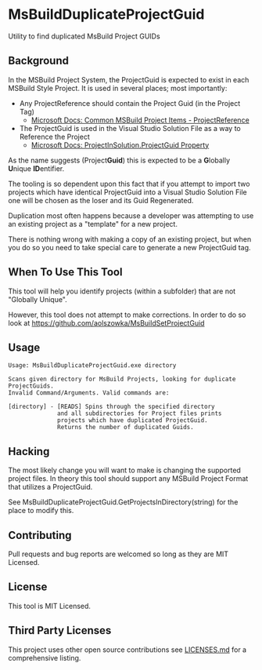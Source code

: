 # MsBuildDuplicateProjectGuid
Utility to find duplicated MsBuild Project GUIDs

## Background
In the MSBuild Project System, the ProjectGuid is expected to exist in each MSBuild Style Project. It is used in several places; most importantly:

* Any ProjectReference should contain the Project Guid (in the Project Tag)
    * [Microsoft Docs: Common MSBuild Project Items - ProjectReference](https://docs.microsoft.com/en-us/visualstudio/msbuild/common-msbuild-project-items?view=vs-2017#projectreference)
* The ProjectGuid is used in the Visual Studio Solution File as a way to Reference the Project
    * [Microsoft Docs: ProjectInSolution.ProjectGuid Property](https://docs.microsoft.com/en-us/dotnet/api/microsoft.visualstudio.workspace.extensions.msbuild.projectinsolution.projectguid?view=visualstudiosdk-2017)

As the name suggests (Project**Guid**) this is expected to be a **G**lobally **U**nique **ID**entifier.

The tooling is so dependent upon this fact that if you attempt to import two projects which have identical ProjectGuid into a Visual Studio Solution File one will be chosen as the loser and its Guid Regenerated.

Duplication most often happens because a developer was attempting to use an existing project as a "template" for a new project.

There is nothing wrong with making a copy of an existing project, but when you do so you need to take special care to generate a new ProjectGuid tag.

## When To Use This Tool
This tool will help you identify projects (within a subfolder) that are not "Globally Unique".

However, this tool does not attempt to make corrections. In order to do so look at https://github.com/aolszowka/MsBuildSetProjectGuid


## Usage
```
Usage: MsBuildDuplicateProjectGuid.exe directory

Scans given directory for MsBuild Projects, looking for duplicate ProjectGuids.
Invalid Command/Arguments. Valid commands are:

[directory] - [READS] Spins through the specified directory
              and all subdirectories for Project files prints
              projects which have duplicated ProjectGuid.
              Returns the number of duplicated Guids.
```

## Hacking
The most likely change you will want to make is changing the supported project files. In theory this tool should support any MSBuild Project Format that utilizes a ProjectGuid.

See MsBuildDuplicateProjectGuid.GetProjectsInDirectory(string) for the place to modify this.

## Contributing
Pull requests and bug reports are welcomed so long as they are MIT Licensed.

## License
This tool is MIT Licensed.

## Third Party Licenses
This project uses other open source contributions see [LICENSES.md](LICENSES.md) for a comprehensive listing.
